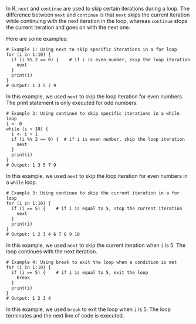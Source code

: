 In R, `next` and `continue` are used to skip certain iterations during a loop. The difference between `next` and `continue` is that `next` skips the current iteration while continuing with the next iteration in the loop, whereas `continue` stops the current iteration and goes on with the next one.

Here are some examples:

```
# Example 1: Using next to skip specific iterations in a for loop 
for (i in 1:10) {
  if (i %% 2 == 0) {    # if i is even number, skip the loop iteration
    next
  }
  print(i)
}
# Output: 1 3 5 7 9
```

In this example, we used `next` to skip the loop iteration for even numbers. The print statement is only executed for odd numbers.

```
# Example 2: Using continue to skip specific iterations in a while loop
i <- 0
while (i < 10) {
  i <- i + 1
  if (i %% 2 == 0) {  # if i is even number, skip the loop iteration
    next
  }
  print(i)
}
# Output: 1 3 5 7 9
```

In this example, we used `next` to skip the loop iteration for even numbers in a `while` loop.

```
# Example 3: Using continue to skip the current iteration in a for loop
for (i in 1:10) {
  if (i == 5) {    # if i is equal to 5, stop the current iteration
    next
  }
  print(i)
}
# Output: 1 2 3 4 6 7 8 9 10
```

In this example, we used `next` to skip the current iteration when `i` is 5. The loop continues with the next iteration.

```
# Example 4: Using break to exit the loop when a condition is met
for (i in 1:10) {
  if (i == 5) {    # if i is equal to 5, exit the loop
    break
  }
  print(i)
}
# Output: 1 2 3 4
```

In this example, we used `break` to exit the loop when `i` is 5. The loop terminates and the next line of code is executed.